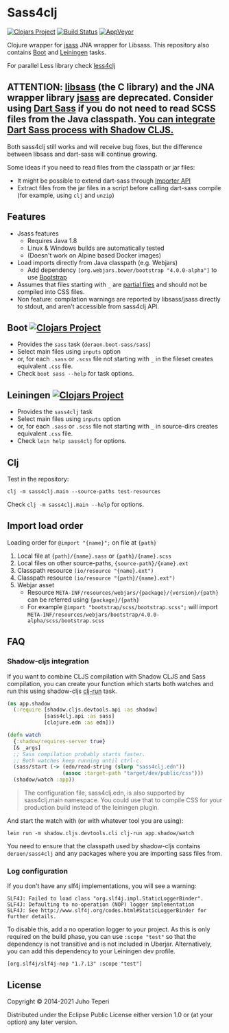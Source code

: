 # Sass4clj
[![Clojars Project](https://img.shields.io/clojars/v/deraen/sass4clj.svg)](https://clojars.org/deraen/sass4clj)
[![Build Status](https://travis-ci.org/Deraen/sass4clj.svg?branch=master)](https://travis-ci.org/Deraen/sass4clj)
[![AppVeyor](https://img.shields.io/appveyor/ci/deraen/sass4clj.svg?maxAge=2592000&label=windows)](https://ci.appveyor.com/project/Deraen/sass4clj)

Clojure wrapper for [jsass](https://github.com/bit3/jsass/) JNA wrapper for Libsass.
This repository also contains [Boot](http://boot-clj.com/) and [Leiningen](http://leiningen.org/) tasks.

For parallel Less library check [less4clj](https://github.com/Deraen/less4clj)

## ATTENTION: [libsass](https://sass-lang.com/blog/libsass-is-deprecated) (the C library) and the JNA wrapper library [jsass](https://github.com/bit3/jsass/) are deprecated. Consider using [Dart Sass](https://sass-lang.com/dart-sass) if you do not need to read SCSS files from the Java classpath. [You can integrate Dart Sass process with Shadow CLJS.](https://gist.github.com/Deraen/695c94848d3ee05990239d403f7fe733)

Both sass4clj still works and will receive bug fixes, but the difference
between libsass and dart-sass will continue growing.

Some ideas if you need to read files from the classpath or jar files:

- It might be possible to extend dart-sass through [Importer API](https://pub.dev/documentation/sass/latest/sass/Importer-class.html)
- Extract files from the jar files in a script before calling dart-sass compile (for example, using `clj` and `unzip`)

## Features

- Jsass features
    - Requires Java 1.8
    - Linux & Windows builds are automatically tested
    - (Doesn't work on Alpine based Docker images)
- Load imports directly from Java classpath (e.g. Webjars)
    - Add dependency `[org.webjars.bower/bootstrap "4.0.0-alpha"]` to use [Bootstrap](http://getbootstrap.com/)
- Assumes that files starting with `_` are [partial files](http://sass-lang.com/guide) and should not be compiled into CSS files.
- Non feature: compilation warnings are reported by libsass/jsass directly to stdout,
and aren't accessible from sass4clj API.

## Boot [![Clojars Project](https://img.shields.io/clojars/v/deraen/boot-sass.svg)](https://clojars.org/deraen/boot-sass)

* Provides the `sass` task (`deraen.boot-sass/sass`)
* Select main files using `inputs` option
* or, for each `.sass` or `.scss` file not starting with `_` in the fileset creates equivalent `.css` file.
* Check `boot sass --help` for task options.

## Leiningen [![Clojars Project](https://img.shields.io/clojars/v/deraen/lein-sass4clj.svg)](https://clojars.org/deraen/lein-sass4clj)

* Provides the `sass4clj` task
* Select main files using `inputs` option
* or, for each `.sass` or `.scss` file not starting with `_` in source-dirs creates equivalent `.css` file.
* Check `lein help sass4clj` for options.

## Clj

Test in the repository:

`clj -m sass4clj.main --source-paths test-resources`

Check `clj -m sass4clj.main --help` for options.

## Import load order

Loading order for `@import "{name}";` on file at `{path}`

1. Local file at `{path}/{name}.sass` or `{path}/{name}.scss`
2. Local files on other source-paths, `{source-path}/{name}.ext`
2. Classpath resource `(io/resource "{name}.ext")`
3. Classpath resource `(io/resource "{path}/{name}.ext")`
4. Webjar asset
    - Resource `META-INF/resources/webjars/{package}/{version}/{path}` can be referred using `{package}/{path}`
    - For example `@import "bootstrap/scss/bootstrap.scss";` will import  `META-INF/resources/webjars/bootstrap/4.0.0-alpha/scss/bootstrap.scss`

## FAQ

### Shadow-cljs integration

If you want to combine CLJS compilation with Shadow CLJS and Sass compilation,
you can create your function which starts both watches and run this using
shadow-cljs [clj-run](https://shadow-cljs.github.io/docs/UsersGuide.html#_calling_watch_via_clj_run)
task.

```clj
(ns app.shadow
  (:require [shadow.cljs.devtools.api :as shadow]
            [sass4clj.api :as sass]
            [clojure.edn :as edn]))

(defn watch
  {:shadow/requires-server true}
  [& _args]
  ;; Sass compilation probably starts faster.
  ;; Both watches keep running until ctrl-c.
  (sass/start (-> (edn/read-string (slurp "sass4clj.edn"))
                  (assoc :target-path "target/dev/public/css")))
  (shadow/watch :app))
```

> The configuration file, sass4clj.edn, is also supported by sass4clj.main
> namespace. You could use that to compile CSS for your production build
> instead of the leiningen plugin.

And start the watch with (or with whatever tool you are using):

```
lein run -m shadow.cljs.devtools.cli clj-run app.shadow/watch
```

You need to ensure that the classpath used by shadow-cljs contains `deraen/sass4clj`
and any packages where you are importing sass files from.

### Log configuration

If you don't have any slf4j implementations, you will see a warning:

```
SLF4J: Failed to load class "org.slf4j.impl.StaticLoggerBinder".
SLF4J: Defaulting to no-operation (NOP) logger implementation
SLF4J: See http://www.slf4j.org/codes.html#StaticLoggerBinder for further details.
```

To disable this, add a no operation logger to your project. As this is only required
on the build phase, you can use `:scope "test"` so that the dependency is not
transitive and is not included in Uberjar. Alternatively, you can add this
dependency to your Leiningen dev profile.

```
[org.slf4j/slf4j-nop "1.7.13" :scope "test"]
```

## License

Copyright © 2014-2021 Juho Teperi

Distributed under the Eclipse Public License either version 1.0 or (at your option) any later version.
